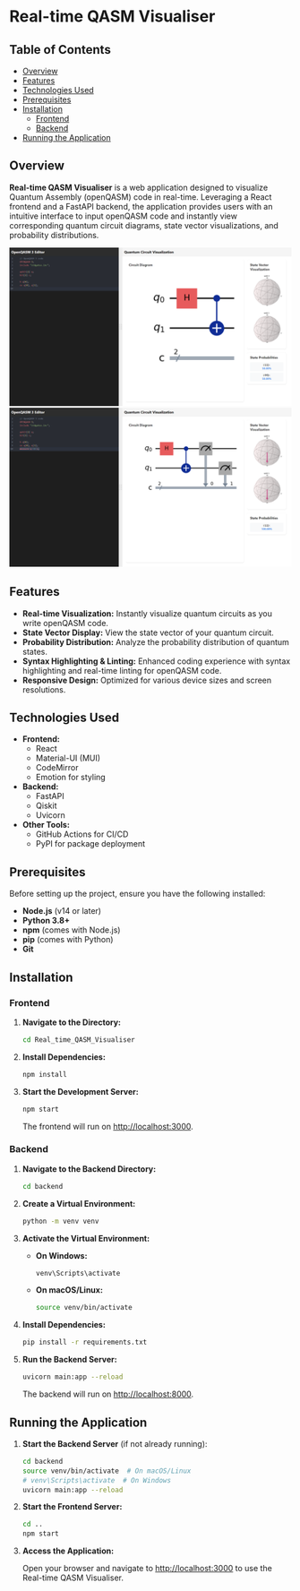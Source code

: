 # Real-time QASM Visualiser

## Table of Contents

- [Overview](#overview)
- [Features](#features)
- [Technologies Used](#technologies-used)
- [Prerequisites](#prerequisites)
- [Installation](#installation)
  - [Frontend](#frontend)
  - [Backend](#backend)
- [Running the Application](#running-the-application)


## Overview

**Real-time QASM Visualiser** is a web application designed to visualize Quantum Assembly (openQASM) code in real-time. Leveraging a React frontend and a FastAPI backend, the application provides users with an intuitive interface to input openQASM code and instantly view corresponding quantum circuit diagrams, state vector visualizations, and probability distributions.

![Application Screenshot](screenshots/app_screenshot1.png)
![Application Screenshot](screenshots/app_screenshot.png)

## Features

- **Real-time Visualization:** Instantly visualize quantum circuits as you write openQASM code.
- **State Vector Display:** View the state vector of your quantum circuit.
- **Probability Distribution:** Analyze the probability distribution of quantum states.
- **Syntax Highlighting & Linting:** Enhanced coding experience with syntax highlighting and real-time linting for openQASM code.
- **Responsive Design:** Optimized for various device sizes and screen resolutions.

## Technologies Used

- **Frontend:**
  - React
  - Material-UI (MUI)
  - CodeMirror
  - Emotion for styling
- **Backend:**
  - FastAPI
  - Qiskit
  - Uvicorn
- **Other Tools:**
  - GitHub Actions for CI/CD
  - PyPI for package deployment

## Prerequisites

Before setting up the project, ensure you have the following installed:

- **Node.js** (v14 or later)
- **Python 3.8+**
- **npm** (comes with Node.js)
- **pip** (comes with Python)
- **Git**

## Installation

### Frontend

1. **Navigate to the Directory:**

   ```bash
   cd Real_time_QASM_Visualiser
   ```

2. **Install Dependencies:**

   ```bash
   npm install
   ```

3. **Start the Development Server:**

   ```bash
   npm start
   ```

   The frontend will run on [http://localhost:3000](http://localhost:3000).

### Backend

1. **Navigate to the Backend Directory:**

   ```bash
   cd backend
   ```

2. **Create a Virtual Environment:**

   ```bash
   python -m venv venv
   ```

3. **Activate the Virtual Environment:**

   - **On Windows:**

     ```bash
     venv\Scripts\activate
     ```

   - **On macOS/Linux:**

     ```bash
     source venv/bin/activate
     ```

4. **Install Dependencies:**

   ```bash
   pip install -r requirements.txt
   ```

5. **Run the Backend Server:**

   ```bash
   uvicorn main:app --reload
   ```

   The backend will run on [http://localhost:8000](http://localhost:8000).

## Running the Application

1. **Start the Backend Server** (if not already running):

   ```bash
   cd backend
   source venv/bin/activate  # On macOS/Linux
   # venv\Scripts\activate  # On Windows
   uvicorn main:app --reload
   ```

2. **Start the Frontend Server:**

   ```bash
   cd ..
   npm start
   ```

3. **Access the Application:**

   Open your browser and navigate to [http://localhost:3000](http://localhost:3000) to use the Real-time QASM Visualiser.

